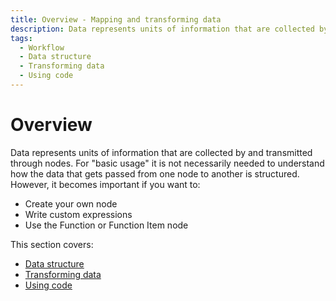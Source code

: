 ```yaml
---
title: Overview - Mapping and transforming data
description: Data represents units of information that are collected by and transmitted through nodes. For "basic usage" you will find the important steps here.
tags:
  - Workflow
  - Data structure
  - Transforming data
  - Using code
---
```



# Overview


Data represents units of information that are collected by and transmitted through nodes. For "basic usage" it is not necessarily needed to understand how the data that gets passed from one node to another is structured. However, it becomes important if you want to:

 - Create your own node
 - Write custom expressions
 - Use the Function or Function Item node

This section covers: 

* [Data structure](/workflow/data/data-structure/)
* [Transforming data](/workflow/data/transforming-data/)
* [Using code](/workflow/data/code/)